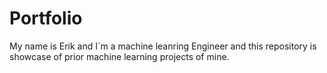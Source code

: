 # Portfolio
My name is Erik and I´m a machine leanring Engineer and this repository is showcase of prior machine learning projects of mine.
